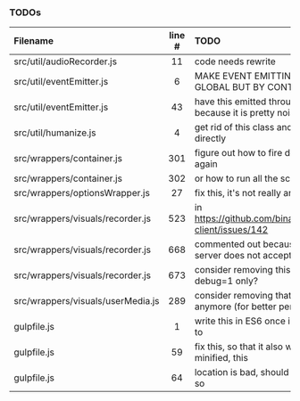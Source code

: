 ### TODOs
| Filename | line # | TODO
|:------|:------:|:------
| src/util/audioRecorder.js | 11 | code needs rewrite
| src/util/eventEmitter.js | 6 | MAKE EVENT EMITTING IN DESPOT NOT GLOBAL BUT BY CONTAINER ID INSTEAD
| src/util/eventEmitter.js | 43 | have this emitted through a configuration because it is pretty noisy
| src/util/humanize.js | 4 | get rid of this class and use those imports directly
| src/wrappers/container.js | 301 | figure out how to fire dom's onload event again
| src/wrappers/container.js | 302 | or how to run all the scripts over again
| src/wrappers/optionsWrapper.js | 27 | fix this, it's not really an option
| src/wrappers/visuals/recorder.js | 523 | in https://github.com/binarykitchen/videomail-client/issues/142
| src/wrappers/visuals/recorder.js | 668 | commented out because for some reasons server does not accept such a long
| src/wrappers/visuals/recorder.js | 673 | consider removing this later or have it for debug=1 only?
| src/wrappers/visuals/userMedia.js | 289 | consider removing that if it's not the case anymore (for better performance)
| gulpfile.js | 1 | write this in ES6 once i have figured out how to
| gulpfile.js | 59 | fix this, so that it also works when not minified, this
| gulpfile.js | 64 | location is bad, should be in a temp folder or so